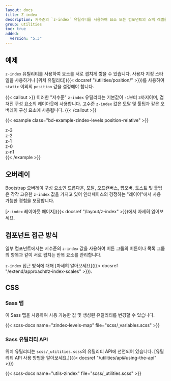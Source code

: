 ```yaml
---
layout: docs
title: Z-index
description: 저수준의 `z-index` 유틸리티를 사용하여 요소 또는 컴포넌트의 스택 레벨을 빠르게 변경할 수 있습니다.
group: utilities
toc: true
added:
  version: "5.3"
---
```


## 예제

`z-index` 유틸리티를 사용하여 요소를 서로 겹치게 쌓을 수 있습니다. 사용자 지정 스타일을 사용하거나 [위치 유틸리티]({{< docsref "/utilities/position/" >}})를 사용하여 `static` 이외의 `position` 값을 설정해야 합니다.

{{< callout >}}
이러한 "저수준" `z-index` 유틸리티는 기본값이 `-1`부터 `3`까지이며, 겹쳐진 구성 요소의 레이아웃에 사용합니다. 고수준 `z-index` 값은 모달 및 툴팁과 같은 오버레이 구성 요소에 사용됩니다.
{{< /callout >}}

{{< example class="bd-example-zindex-levels position-relative" >}}
<div class="z-3 position-absolute p-5 rounded-3"><span>z-3</span></div>
<div class="z-2 position-absolute p-5 rounded-3"><span>z-2</span></div>
<div class="z-1 position-absolute p-5 rounded-3"><span>z-1</span></div>
<div class="z-0 position-absolute p-5 rounded-3"><span>z-0</span></div>
<div class="z-n1 position-absolute p-5 rounded-3"><span>z-n1</span></div>
{{< /example >}}

## 오버레이

Bootstrap 오버레이 구성 요소인 드롭다운, 모달, 오프캔버스, 팝오버, 토스트 및 툴팁은 각각 고유한 `z-index` 값을 가지고 있어 인터페이스의 경쟁하는 "레이어"에서 사용 가능한 경험을 보장합니다.

[`z-index` 레이아웃 페이지]({{< docsref "/layout/z-index" >}})에서 자세히 읽어보세요.

## 컴포넌트 접근 방식

일부 컴포넌트에서는 저수준의 `z-index` 값을 사용하여 버튼 그룹의 버튼이나 목록 그룹의 항목과 같이 서로 겹치는 반복 요소를 관리합니다.

`z-index` 접근 방식에 대해 [자세히 알아보세요]({{< docsref "/extend/approach#z-index-scales" >}}).

## CSS

### Sass 맵

이 Sass 맵을 사용하여 사용 가능한 값 및 생성된 유틸리티를 변경할 수 있습니다.

{{< scss-docs name="zindex-levels-map" file="scss/_variables.scss" >}}

### Sass 유틸리티 API

위치 유틸리티는 `scss/_utilities.scss`의 유틸리티 API에 선언되어 있습니다. [유틸리티 API 사용 방법을 알아보세요.]({{< docsref "/utilities/api#using-the-api" >}})

{{< scss-docs name="utils-zindex" file="scss/_utilities.scss" >}}
